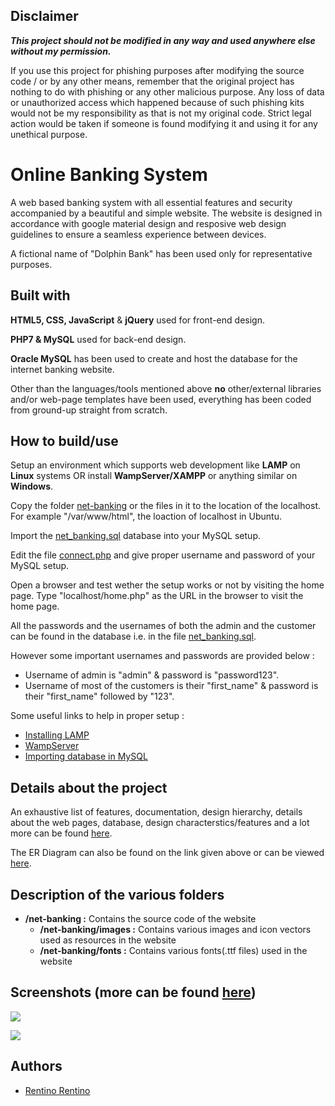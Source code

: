 ## Disclaimer
<b><i>This project should not be modified in any way and used anywhere else without my permission.</b></i>

If you use this project for phishing purposes after modifying the source code / or by any other means, remember that the original project has nothing to do with phishing or any other malicious purpose. Any loss of data or unauthorized access which happened because of such phishing kits would not be my responsibility as that is not my original code. Strict legal action would be taken if someone is found modifying it and using it for any unethical purpose.

# Online Banking System
A web based banking system with all essential features and security accompanied by a beautiful and simple website. The website is designed in accordance with google material design and resposive web design guidelines to ensure a seamless experience between devices.

A fictional name of "Dolphin Bank" has been used only for representative purposes.

## Built with
<b>HTML5, CSS, JavaScript</b> & <b>jQuery</b> used for front-end design.


<b>PHP7 & MySQL</b> used for back-end design.


<b>Oracle MySQL</b> has been used to create and host the database for the
internet banking website.


Other than the languages/tools mentioned above <b>no</b> other/external
libraries and/or web-page templates have been used, everything has been
coded from ground-up straight from scratch.

## How to build/use
Setup an environment which supports web development like <b>LAMP</b> on <b>Linux</b> systems OR install <b>WampServer/XAMPP</b> or anything similar on <b>Windows</b>.

Copy the folder [net-banking](https://github.com/Rentino-code/online-banking-system/tree/master/net-banking) or the files in it to the location of the localhost. For example "/var/www/html", the loaction of localhost in Ubuntu.

Import the [net_banking.sql](https://github.com/Rentino-code/online-banking-system/blob/master/net_banking.sql) database into your MySQL setup.

Edit the file [connect.php](https://github.com/Rentino-code/online-banking-system/blob/master/net-banking/connect.php) and give proper username and password of your MySQL setup.

Open a browser and test wether the setup works or not by visiting the home page. Type "localhost/home.php" as the URL in the browser to visit the home page.

All the passwords and the usernames of both the admin and the customer can be found in the database i.e. in the file [net_banking.sql](https://github.com/Rentino-code/online-banking-system/blob/master/net_banking.sql).

However some important usernames and passwords are provided below :
* Username of admin is "admin" & password is "password123".
* Username of most of the customers is their "first_name" & password is their "first_name" followed by "123".

Some useful links to help in proper setup :
* [Installing LAMP](https://www.digitalocean.com/community/tutorials/how-to-install-linux-apache-mysql-php-lamp-stack-on-ubuntu-14-04)
* [WampServer](http://www.wampserver.com/en/)
* [Importing database in MySQL](https://www.digitalocean.com/community/tutorials/how-to-import-and-export-databases-and-reset-a-root-password-in-mysql)

## Details about the project
An exhaustive list of features, documentation, design hierarchy, details about the web pages, database, design characterstics/features and a lot more can be found [here](https://drive.google.com/open?id=1Px2shjcmyLUv7-u5wp93HvKT_zvw-Pmk).

The ER Diagram can also be found on the link given above or can be viewed [here](https://drive.google.com/open?id=1Tn2fBR9IjLP8dlv6svrc4aEvryrYcI3G).

## Description of the various folders
- <b>/net-banking :</b> Contains the source code of the website
    - <b>/net-banking/images :</b> Contains various images and icon vectors used as resources in the website
    - <b>/net-banking/fonts :</b> Contains various fonts(.ttf files) used in the website

## Screenshots (more can be found [here](https://drive.google.com/open?id=1bLLNyEiVGoWgHDfOehGooYSAZUNtj85F))
![](https://drive.google.com/uc?id=1XAImOcjlkVbGv3OVcLtfZJKIG4jIh9D_)

![](https://drive.google.com/uc?id=1wPAlZ-QhjwOJMP4L7Bi7kEGbmcLS3Qaa)

## Authors
* [Rentino Rentino](https://github.com/Rentino-code/)